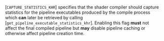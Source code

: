[`CAPTURE_STATISTICS_KHR`] specifies that the
shader compiler should capture statistics for the pipeline executables
produced by the compile process which  **can**  later be retrieved by calling
[`get_pipeline_executable_statistics_khr`].
Enabling this flag  **must**  not affect the final compiled pipeline but  **may** 
disable pipeline caching or otherwise affect pipeline creation time.